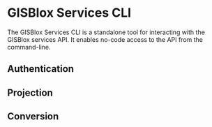 # GISBlox Services CLI

The GISBlox Services CLI is a standalone tool for interacting with the GISBlox services API. It enables no-code access to the API from the command-line.

## Authentication

## Projection

## Conversion